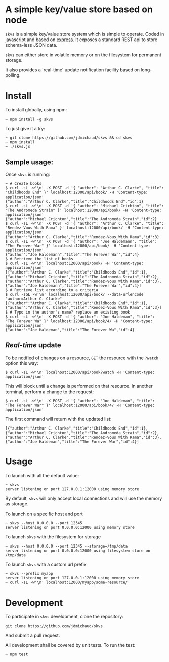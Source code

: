 # A simple key/value store based on node

`skvs` is a simple key/value store system which is simple to operate. Coded in
javascript and based on [express](http://expressjs.com/). It exposes a standard
REST api to store schema-less JSON data.

`skvs` can either store in volatile memory or on the filesystem for permanent storage.

It also provides a 'real-time' update notification facility based on long-polling.

# Install

To install globally, using npm:
```
~ npm install -g skvs
```

To just give it a try:
```
~ git clone https://github.com/jdmichaud/skvs && cd skvs
~ npm install
~ ./skvs.js
```

## Sample usage:

Once `skvs` is running:

```
~ # Create books
$ curl -sL -w'\n' -X POST -d '{ "author": "Arthur C. Clarke", "title": "Childhoods End" }' localhost:12000/api/book/ -H 'Content-type: application/json'
{"author":"Arthur C. Clarke","title":"Childhoods End","id":1}
$ curl -sL -w'\n' -X POST -d '{ "author": "Michael Crichton", "title": "The Andromeda Strain" }' localhost:12000/api/book/ -H 'Content-type: application/json'
{"author":"Michael Crichton","title":"The Andromeda Strain","id":2}
$ curl -sL -w'\n' -X POST -d '{ "author": "Arthur C. Clarke", "title": "Rendez-Vous With Rama" }' localhost:12000/api/book/ -H 'Content-type: application/json'
{"author":"Arthur C. Clarke","title":"Rendez-Vous With Rama","id":3}
$ curl -sL -w'\n' -X POST -d '{ "author": "Joe Haldemann", "title": "The Forever War" }' localhost:12000/api/book/ -H 'Content-type: application/json'
{"author":"Joe Haldemann","title":"The Forever War","id":4}
$ # Retrieve the list of books
$ curl -sL -w'\n' localhost:12000/api/book/ -H 'Content-type: application/json'
[{"author":"Arthur C. Clarke","title":"Childhoods End","id":1},{"author":"Michael Crichton","title":"The Andromeda Strain","id":2},{"author":"Arthur C. Clarke","title":"Rendez-Vous With Rama","id":3},{"author":"Joe Haldemann","title":"The Forever War","id":4}]
$ # Retrieve list according to a criteria
$ curl -sGL -w'\n' localhost:12000/api/book/ --data-urlencode "author=Arthur C. Clarke"
[{"author":"Arthur C. Clarke","title":"Childhoods End","id":1},{"author":"Arthur C. Clarke","title":"Rendez-Vous With Rama","id":3}]
$ # Typo in the author's name? replace an existing book
$ curl -sL -w'\n' -X POST -d '{ "author": "Joe Haldeman", "title": "The Forever Wa" }' localhost:12000/api/book/4/ -H 'Content-type: application/json'
{"author":"Joe Haldeman","title":"The Forever Wa","id":4}
```

## *Real-time* update

To be notified of changes on a resource, `GET` the resource with the `?watch` option this way:

```
$ curl -sL -w'\n' localhost:12000/api/book?watch -H 'Content-type: application/json'
```

This will block until a change is performed on that resource. In another terminal, perform a change to the request:
```
$ curl -sL -w'\n' -X POST -d '{ "author": "Joe Haldeman", "title": "The Forever War" }' localhost:12000/api/book/4/ -H 'Content-type: application/json'
```

The first command will return with the updated list:
```
[{"author":"Arthur C. Clarke","title":"Childhoods End","id":1},{"author":"Michael Crichton","title":"The Andromeda Strain","id":2},{"author":"Arthur C. Clarke","title":"Rendez-Vous With Rama","id":3},{"author":"Joe Haldeman","title":"The Forever War","id":4}]
```

# Usage

To launch with all the default value:
```
~ skvs
server listening on port 127.0.0.1:12000 using memory store
```
By default, `skvs` will only accept local connections and will use the memory as storage.

To launch on a specific host and port
```
~ skvs --host 0.0.0.0 --port 12345
server listening on port 0.0.0.0:12000 using memory store
```

To launch `skvs` with the filesystem for storage
```
~ skvs --host 0.0.0.0 --port 12345 --storage=/tmp/data
server listening on port 0.0.0.0:12000 using filesystem store on /tmp/data
```

To launch `skvs` with a custom url prefix
```
~ skvs --prefix myapp
server listening on port 127.0.0.1:12000 using memory store
~ curl -sL -w'\n' localhost:12000/myapp/some-resource/
```

# Development

To participate in `skvs` development, clone the repository:
```
git clone https://github.com/jdmichaud/skvs
```

And submit a pull request.

All development shall be covered by unit tests.
To run the test:
```
~ npm test
```

